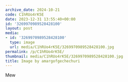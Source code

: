 ```yaml
---
archive_date: 2024-10-21
code: C1hRUo4rK5E
date: 2023-12-31 13:55:40+00:00
id: '3269970989528428100'
layout: post
media:
- id: '3269970989528428100'
  type: image
  url: media/C1hRUo4rK5E/3269970989528428100.jpg
permalink: /p/C1hRUo4rK5E/
thumbnail: media/C1hRUo4rK5E/3269970989528428100.jpg
title: Image by amargofgechechuri
---
```


Mew